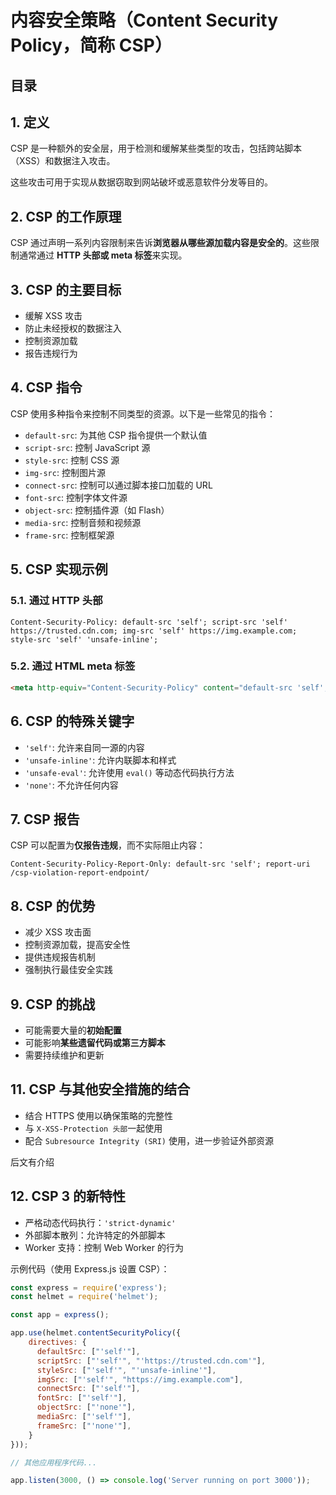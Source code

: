 
# 内容安全策略（Content Security Policy，简称 CSP）



## 目录
<!-- toc -->
 ## 1. 定义 

CSP 是一种额外的安全层，用于检测和缓解某些类型的攻击，包括跨站脚本（XSS）和数据注入攻击。

这些攻击可用于实现从数据窃取到网站破坏或恶意软件分发等目的。

## 2. CSP 的工作原理

CSP 通过声明一系列内容限制来告诉**浏览器从哪些源加载内容是安全的**。这些限制通常通过 **HTTP 头部或 meta 标签**来实现。

## 3. CSP 的主要目标

- 缓解 XSS 攻击
- 防止未经授权的数据注入
- 控制资源加载
- 报告违规行为

## 4. CSP 指令

CSP 使用多种指令来控制不同类型的资源。以下是一些常见的指令：

- `default-src`: 为其他 CSP 指令提供一个默认值
- `script-src`: 控制 JavaScript 源
- `style-src`: 控制 CSS 源
- `img-src`: 控制图片源
- `connect-src`: 控制可以通过脚本接口加载的 URL
- `font-src`: 控制字体文件源
- `object-src`: 控制插件源（如 Flash）
- `media-src`: 控制音频和视频源
- `frame-src`: 控制框架源

## 5. CSP 实现示例

### 5.1. 通过 HTTP 头部

```http
Content-Security-Policy: default-src 'self'; script-src 'self' https://trusted.cdn.com; img-src 'self' https://img.example.com; style-src 'self' 'unsafe-inline';
```

### 5.2. 通过 HTML meta 标签

```html
<meta http-equiv="Content-Security-Policy" content="default-src 'self'; script-src 'self' https://trusted.cdn.com; img-src 'self' https://img.example.com; style-src 'self' 'unsafe-inline';">
```

## 6. CSP 的特殊关键字

- `'self'`: 允许来自同一源的内容
- `'unsafe-inline'`: 允许内联脚本和样式
- `'unsafe-eval'`: 允许使用 `eval()` 等动态代码执行方法
- `'none'`: 不允许任何内容

## 7. CSP 报告

CSP 可以配置为**仅报告违规**，而不实际阻止内容：

```http
Content-Security-Policy-Report-Only: default-src 'self'; report-uri /csp-violation-report-endpoint/
```

## 8. CSP 的优势

- 减少 XSS 攻击面
- 控制资源加载，提高安全性
- 提供违规报告机制
- 强制执行最佳安全实践

## 9. CSP 的挑战

- 可能需要大量的**初始配置**
- 可能影响**某些遗留代码或第三方脚本**
- 需要持续维护和更新


## 11. CSP 与其他安全措施的结合

- 结合 HTTPS 使用以确保策略的完整性
- 与 `X-XSS-Protection 头部`一起使用
- 配合 `Subresource Integrity (SRI)` 使用，进一步验证外部资源

后文有介绍


## 12. CSP 3 的新特性

- 严格动态代码执行：`'strict-dynamic'`
- 外部脚本散列：允许特定的外部脚本
- Worker 支持：控制 Web Worker 的行为

示例代码（使用 Express.js 设置 CSP）：

```javascript hl:2
const express = require('express');
const helmet = require('helmet');

const app = express();

app.use(helmet.contentSecurityPolicy({
    directives: {
      defaultSrc: ["'self'"],
      scriptSrc: ["'self'", "'https://trusted.cdn.com'"],
      styleSrc: ["'self'", "'unsafe-inline'"],
      imgSrc: ["'self'", "https://img.example.com"],
      connectSrc: ["'self'"],
      fontSrc: ["'self'"],
      objectSrc: ["'none'"],
      mediaSrc: ["'self'"],
      frameSrc: ["'none'"],
    }
}));

// 其他应用程序代码...

app.listen(3000, () => console.log('Server running on port 3000'));
```



